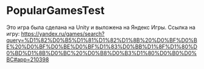 # PopularGamesTest
 
Это игра была сделана на Unity и выложена на Яндекс Игры.
Ссылка на игру:
https://yandex.ru/games/search?query=%D1%82%D0%B5%D1%81%D1%82%D1%8B%20%D0%BF%D0%BE%20%D0%BF%D0%BE%D0%BF%D1%83%D0%BB%D1%8F%D1%80%D0%BD%D1%8B%D0%BC%20%D0%B8%D0%B3%D1%80%D0%B0%D0%BC#app=210398
